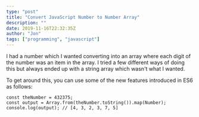 ```yaml
---
type: "post"
title: "Convert JavaScript Number to Number Array"
description: ""
date: 2019-11-16T22:32:35Z
author: "Jon"
tags: ["programming", "javascript"]
---
```


I had a number which I wanted converting into an array where each digit of the number was an item in the array. I tried a few different ways of doing this but always ended up with a string array which wasn't what I wanted.

To get around this, you can use some of the new features introduced in ES6 as follows:

```
const theNumber = 432375;
const output = Array.from(theNumber.toString()).map(Number);
console.log(output); // [4, 3, 2, 3, 7, 5]
```

